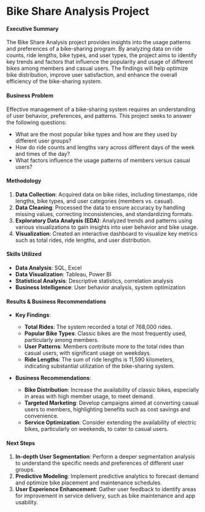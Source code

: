 # Bike Share Analysis Project

#### Executive Summary
The Bike Share Analysis project provides insights into the usage patterns and preferences of a bike-sharing program. By analyzing data on ride counts, ride lengths, bike types, and user types, the project aims to identify key trends and factors that influence the popularity and usage of different bikes among members and casual users. The findings will help optimize bike distribution, improve user satisfaction, and enhance the overall efficiency of the bike-sharing system.

#### Business Problem
Effective management of a bike-sharing system requires an understanding of user behavior, preferences, and patterns. This project seeks to answer the following questions:
- What are the most popular bike types and how are they used by different user groups?
- How do ride counts and lengths vary across different days of the week and times of the day?
- What factors influence the usage patterns of members versus casual users?

#### Methodology
1. **Data Collection**: Acquired data on bike rides, including timestamps, ride lengths, bike types, and user categories (members vs. casual).
2. **Data Cleaning**: Processed the data to ensure accuracy by handling missing values, correcting inconsistencies, and standardizing formats.
3. **Exploratory Data Analysis (EDA)**: Analyzed trends and patterns using various visualizations to gain insights into user behavior and bike usage.
4. **Visualization**: Created an interactive dashboard to visualize key metrics such as total rides, ride lengths, and user distribution.

#### Skills Utilized
- **Data Analysis**: SQL, Excel
- **Data Visualization**: Tableau, Power BI
- **Statistical Analysis**: Descriptive statistics, correlation analysis
- **Business Intelligence**: User behavior analysis, system optimization

#### Results & Business Recommendations
- **Key Findings**:
  - **Total Rides**: The system recorded a total of 768,000 rides.
  - **Popular Bike Types**: Classic bikes are the most frequently used, particularly among members.
  - **User Patterns**: Members contribute more to the total rides than casual users, with significant usage on weekdays.
  - **Ride Lengths**: The sum of ride lengths is 11,590 kilometers, indicating substantial utilization of the bike-sharing system.

- **Business Recommendations**:
  - **Bike Distribution**: Increase the availability of classic bikes, especially in areas with high member usage, to meet demand.
  - **Targeted Marketing**: Develop campaigns aimed at converting casual users to members, highlighting benefits such as cost savings and convenience.
  - **Service Optimization**: Consider extending the availability of electric bikes, particularly on weekends, to cater to casual users.

#### Next Steps
1. **In-depth User Segmentation**: Perform a deeper segmentation analysis to understand the specific needs and preferences of different user groups.
2. **Predictive Modeling**: Implement predictive analytics to forecast demand and optimize bike placement and maintenance schedules.
3. **User Experience Enhancement**: Gather user feedback to identify areas for improvement in service delivery, such as bike maintenance and app usability.
